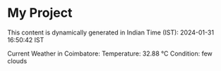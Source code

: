 # My Project

This content is dynamically generated in Indian Time (IST): 2024-01-31 16:50:42 IST


Current Weather in Coimbatore:
Temperature: 32.88 °C
Condition: few clouds
